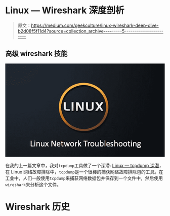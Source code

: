 # Linux — Wireshark 深度剖析

> 原文：<https://medium.com/geekculture/linux-wireshark-deep-dive-b2d08f5f11d4?source=collection_archive---------5----------------------->

## 高级 wireshark 技能

![](img/67e33a1df8d0cf225d83aeebd6b27db5.png)

在我的上一篇文章中，我对`tcpdump`工具做了一个深潜: [Linux — tcpdump 深潜](https://medium.com/p/c916908eb687/edit)，在 Linux 网络故障排除中，`tcpdump`是一个很棒的捕获网络故障排除包的工具。在工业中，人们一般使用`tcpdump`来捕获网络数据包并保存到一个文件中，然后使用`wireshark`来分析这个文件。

# Wireshark 历史
